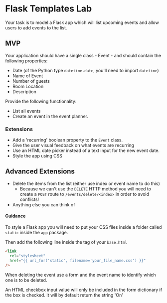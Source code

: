 # Flask Templates Lab

Your task is to model a Flask app which will list upcoming events and allow users to add events to the list.

## MVP

Your application should have a single class - Event - and should contain the following properties:

- Date (of the Python type `datetime.date`, you'll need to import `datetime`)
- Name of Event
- Number of guests
- Room Location
- Description

Provide the following functionality:

- List all events
- Create an event in the event planner.

### Extensions

- Add a 'recurring' boolean property to the `Event` class.
- Give the user visual feedback on what events are recurring
- Use an HTML date picker instead of a text input for the new event date.
- Style the app using CSS

## Advanced Extensions

- Delete the items from the list (either use index or event name to do this)
  - Because we can't use the `DELETE` HTTP method you will need to create a `POST` route to `/events/delete/<index>` in order to avoid conflicts!
- Anything else you can think of

#### Guidance

To style a Flask app you will need to put your CSS files inside a folder called `static` inside the `app` package.

Then add the following line inside the <HEAD> tag of your `base.html`

```html
<link
  rel="stylesheet"
  href="{{ url_for('static', filename='your_file_name.css') }}"
/>
```

When deleting the event use a form and the event name to identify which one is to be deleted.

An HTML checkbox input value will only be included in the form dictionary if the box is checked. It will by default return the string 'On'
